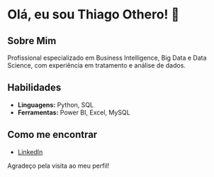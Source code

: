 # Olá, eu sou Thiago Othero! 👋

## Sobre Mim
Profissional especializado em Business Intelligence, Big Data e Data Science, com experiência em tratamento e análise de dados.

## Habilidades
- **Linguagens:** Python, SQL
- **Ferramentas:** Power BI, Excel, MySQL

## Como me encontrar
- [LinkedIn](https://www.linkedin.com/in/thiago-othero-600255224/)

Agradeço pela visita ao meu perfil!

